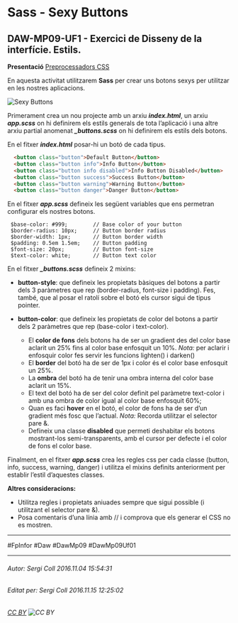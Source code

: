 # Sass - Sexy Buttons
## DAW-MP09-UF1 - Exercici de Disseny de la interfície. Estils.
**Presentació** [Preprocessadors CSS](https://docs.google.com/presentation/d/1SiHdo6uoXVy48Px_QqmG8hlsKVdhri3lx_IoKnZkIJY/edit?usp=sharing)

En aquesta activitat utilitzarem **Sass** per crear uns botons sexys per utilitzar en les nostres aplicacions.

![Sexy Buttons](http://i.imgur.com/JMGaQw6.png)

Primerament crea un nou projecte amb un arxiu ***index.html***, un arxiu ***app.scss*** on hi definirem els estils generals de tota l’aplicació i una altre arxiu partial anomenat ***_buttons.scss*** on hi definirem els estils dels botons.

En el fitxer ***index.html*** posar-hi un botó de cada tipus.
```html
  <button class="button">Default Button</button>
  <button class="button info">Info Button</button>
  <button class="button info disabled">Info Button Disabled</button>
  <button class="button success">Success Button</button>
  <button class="button warning">Warning Button</button>
  <button class="button danger">Danger Button</button>
```
En el fitxer ***app.scss*** defineix les següent variables que ens permetran configurar els nostres botons.
```
 $base-color: #999;        // Base color of your button 
 $border-radius: 10px;     // Button border radius 
 $border-width: 1px;       // Button border width 
 $padding: 0.5em 1.5em;    // Button padding 
 $font-size: 20px;         // Button font-size 
 $text-color: white;       // Button text color 
```
En el fitxer ***_buttons.scss*** defineix 2 mixins:

- **button-style**: que defineix les propietats bàsiques del botons a partir dels 3 paràmetres que rep (border-radius, font-size i padding). Fes, també, que al posar el ratolí sobre el botó els cursor sigui de tipus pointer. 

- **button-color**: que defineix les propietats de color del botons a partir dels 2 paràmetres que rep (base-color i text-color). 

    - El **color de fons** dels botons ha de ser un gradient des del color base aclarit un 25% fins al color base enfosquit un 10%.
*Nota:* per aclarir i enfosquir color fes servir les funcions lighten() i darken() 
    - El **border** del botó ha de ser de 1px i color és el color base enfosquit un 25%. 
    - La **ombra** del botó ha de tenir una ombra interna del color base aclarit un 15%. 
    - El text del botó ha de ser del color definit pel paràmetre text-color i amb una ombra de color igual al color base enfosquit 60%; 
    - Quan es faci **hover** en el botó, el color de fons ha de ser d’un gradient més fosc que l’actual.
*Nota:* Recorda utilitzar el selector pare &. 
    - Defineix una classe **disabled** que permeti deshabitar els botons mostrant-los semi-transparents, amb el cursor per defecte i el color de fons el color base. 

Finalment, en el fitxer ***app.scss*** crea les regles css per cada classe (button, info, success, warning, danger) i utilitza el mixins definits anteriorment per establir l’estil d’aquestes classes.

**Altres consideracions:**

- Utilitza regles i propietats aniuades sempre que sigui possible (i utilitzant el selector pare &). 
- Posa comentaris d’una línia amb // i comprova que els generar el CSS no es mostren.

---

#FpInfor #Daw #DawMp09 #DawMp09Uf01

---

###### Autor: Sergi Coll 2016.11.04 15:54:31
###### Editat per: Sergi Coll 2016.11.15 12:25:02
###### [CC BY](https://creativecommons.org/licenses/by/4.0/) ![CC BY](https://licensebuttons.net/l/by/3.0/80x15.png)
